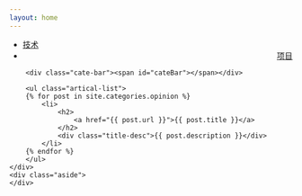 ```yaml
---
layout: home
---
```


<div class="index-content opinion">
    <div class="section">
        <ul class="artical-cate">
            <li><a href="/"><span>技术</span></a></li>
            <!-- <li class="on" style="text-align:center"><a href="/opinion"><span>生活</span></a></li> -->
            <li style="text-align:right"><a href="/project"><span>项目</span></a></li>
        </ul>

        <div class="cate-bar"><span id="cateBar"></span></div>

        <ul class="artical-list">
        {% for post in site.categories.opinion %}
            <li>
                <h2>
                    <a href="{{ post.url }}">{{ post.title }}</a>
                </h2>
                <div class="title-desc">{{ post.description }}</div>
            </li>
        {% endfor %}
        </ul>
    </div>
    <div class="aside">
    </div>
</div>